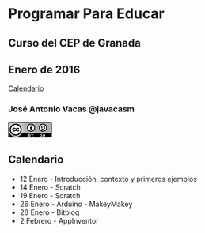 # Programar Para Educar

## Curso del CEP de Granada

## Enero de 2016

[Calendario](./Indice.md)

### José Antonio Vacas @javacasm

[![CCbySA](imagenes/CCbySQ_88x31.png)](./imagenes/Licencia_CC.png)



## Calendario

* 12 Enero - Introducción, contexto y primeros ejemplos
* 14 Enero - Scratch
* 19 Enero - Scratch
* 26 Enero - Arduino - MakeyMakey
* 28 Enero - Bitbloq
* 2 Febrero - AppInventor
